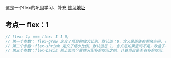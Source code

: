 这是一个flex的巩固学习、补充 [练习地址](https://codesandbox.io/s/flex-learning-vzlj9l)
## 考点一 flex：1 

```js
// flex: 1; === flex: 1 1 0;
// 第一个参数： flex-grow 定义了项目的放大比例，默认值：0，含义是即使有剩余空间，也不放大
// 第二个参数：flex-shrink 定义了缩小比例，默认值是 1，含义是如果空间不足，改盒子将缩小
// 第三个参数：flex-basis 給上面两个属性分配多余空间之前，计算项目是否有多余空间，默认是：auto，含义是本身盒子大小
```